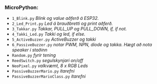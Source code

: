 ### MicroPython: 

- `1_Blink.py`        _Blink og value aðferð á ESP32._
- `2_Led_Print.py`    _Led á brauðbretti og print aðferð._
- `3_Takkar.py`       _Takkar, PULL_UP og PULL_DOWN, if, if not._
- `4_Takki_Led.py`    _Takki og led, if else._
- `5_ActiveBuzzer.py` _ActiveBuzzer og takki_
- `6_PassiveBuzzer.py` _notar PWM, NPN, diode og takka. Hægt að nota speaker í staðinn_
- `Random.py` _fyrir tening_
- `ReedSwitch.py` _segulskynjari on/off_
- `NeoPixel.py` _valkvæmt, 8 x RGB Leds_
- `PassiveBuzzerMario.py` _ítarefni_
- `PassiveBuzzerMarioClass.py` _ítarefni_ 
